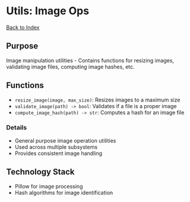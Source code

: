 # Utils: Image Ops

[Back to Index](./index.md)

## Purpose
Image manipulation utilities - Contains functions for resizing images, validating image files, computing image hashes, etc.

## Functions
- `resize_image(image, max_size)`: Resizes images to a maximum size
- `validate_image(path) -> bool`: Validates if a file is a proper image
- `compute_image_hash(path) -> str`: Computes a hash for an image file

### Details
- General purpose image operation utilities
- Used across multiple subsystems
- Provides consistent image handling

## Technology Stack

- Pillow for image processing
- Hash algorithms for image identification